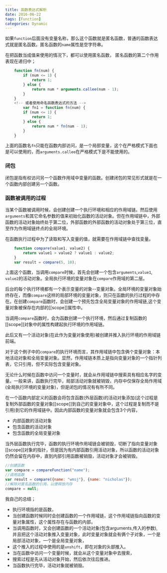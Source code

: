 ```yaml
---
title: 函数表达式解析
date: 2016-06-22
tags: [Function]
categories: Dynamic
---
```


如果`function`后面没有变量名称，那么这个函数就是匿名函数，普通的函数表达式就是匿名函数。匿名函数的`name`属性是空字符串。

在把函数当成值来使用的情况下，都可以使用匿名函数，
匿名函数的第二个作用表现在递归中；

```javascript
    function fn(num) {
        if (num <= 1) {
            return 1;
        } else {
            return num * arguments.callee(num - 1);
        }
    }
    <!-- 或者使用命名函数表达式的方法 -->
        var fn1 = function fn(num) {
        if (num <= 1) {
            return 1;
        } else {
            return num * fn(num - 1);
        }
    }
```

上面的函数名`fn`只能在函数内部访问，是一个局部变量，这个在严格模式下面也是可以使用的，而`arguments.callee`在严格模式下是不能使用的。

### 闭包

闭包是指有权访问另一个函数作用域中变量的函数。创建闭包的常见形式就是在一个函数内部创建另一个函数。

### 函数被调用的过程

当某个函数被调用时候，会创建创建一个执行环境和相应的作用域链。然后使用`arguments`和其它命名参数的值来初始化函数的活动对象。但在作用域链中，外部函数的活动对象始终处于第二位，外部函数的外部函数的活动对象处于第三位，直至作为作用域链终点的全局环境。

在函数执行过程中为了读取和写入变量的值，就需要在作用域链中查找变量。

```javascript
    function compare(value1, value2) {
        return value1 > value2 ? value1 : value2;
    }
    var result = compare(5, 10);
```

上面这个函数，当调用`compare`时候，首先会创建一个包含`arguments`,`value1`, `value2`的活动对象。全局执行环境的变量对象在`compare`作用域的第二层。

后台的每个执行环境都有一个表示变量的对象--变量对象。全局环境的变量对象始终存在，而像`compare`这样的局部环境的变量对象，则只在函数的执行过程的中存在。在创建`compare`函数时，会创建一个预先包含全局变量对象的作用域链,这个变量对象被保存在内部的[[scope]]属性中。

当调用`compare`函数时，会为函数创建一个执行环境，然后通过复制函数的[[scope]]对象中的属性构建起执行环境的作用域链。

此后又有一个活动对象(在此作为变量对象使用)被创建并推入执行环境的作用域链前端。

对于这个例子中的`compare`的执行环境而言，其作用域链中包含俩个变量对象：本地活动对象和全局变量对象。显然，作用域链本质上是指向变量对象的一个指针列表，它只引用，但不实际包含变量对象。

无论什么时候在函数中访问一个变量时，就会从作用域链中搜索具有相应名字的变量。一般来讲，函数执行完毕，局部活动对象就被销毁，内存中仅保存全局作用域(全局执行环境的变量对象)，但是闭包的情况有有所不同。

在一个函数内部定义的函数会将包含函数(外层函数)的活动对象添加(这个过程是复制外部函数的变量对象[[scope]]到自己的变量对象中，这个过程是复制而不是引用)到它的作用域链中。因此内部函数的变量对象就会包含3个内容，
- 内部函数的活动对象
- 包含函数的活动对象
- 包含函数的全局变量对象

当外层函数执行完毕，函数的执行环境作用域链会被销毁，切断了指向变量对象[[scope]]对象的指针，但是因为有内部函数引用活动对象，所以函数的活动对象仍然会留在内存中，直到内部引用函数被销毁，活动对象才会被销毁。

```javascript
//创建函数
var compare = compareFunction("name");
//调用函数
var result = compare({name: "wmsj"}, {name: "nicholas"});
//解除对匿名函数的引用，以便释放内存
compare = null;
```

我自己的总结；
- 执行环境指的是函数，
- 当创建函数时候同时会创建函数的一个作用域链，这个作用域链指向函数的变量对象属性，这个属性存在与函数的内部，
- 当调用函数时，又会创建函数的一个活动对象(包含arguments,传入的参数),并且把这个活动对象推入变量对象，此时变量对象就会有俩个子对象，一个是局部活动对象，一个是全局变量对象，
- 这个推入的过程中使用的是`unshift`，即在对象的头部推入。
- 当在函数中访问一个变量时候，就会从这个变量对象中去搜索，
- 搜索过程是先从活动对象开始，然后依次往后推进。
- 当函数执行完毕，活动对象就被销毁。



